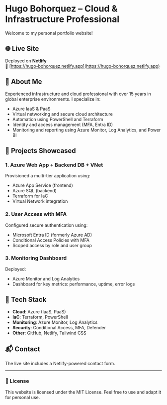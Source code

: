 # Hugo Bohorquez – Cloud & Infrastructure Professional

Welcome to my personal portfolio website!

## 🌐 Live Site
Deployed on **Netlify**  
🔗 [https://hugo-bohorquez.netlify.app](https://hugo-bohorquez.netlify.app)

## 💼 About Me
Experienced infrastructure and cloud professional with over 15 years in global enterprise environments. I specialize in:
- Azure IaaS & PaaS
- Virtual networking and secure cloud architecture
- Automation using PowerShell and Terraform
- Identity and access management (MFA, Entra ID)
- Monitoring and reporting using Azure Monitor, Log Analytics, and Power BI

## 🚀 Projects Showcased

### 1. Azure Web App + Backend DB + VNet
Provisioned a multi-tier application using:
- Azure App Service (frontend)
- Azure SQL (backend)
- Terraform for IaC
- Virtual Network integration

### 2. User Access with MFA
Configured secure authentication using:
- Microsoft Entra ID (formerly Azure AD)
- Conditional Access Policies with MFA
- Scoped access by role and user group

### 3. Monitoring Dashboard
Deployed:
- Azure Monitor and Log Analytics
- Dashboard for key metrics: performance, uptime, error logs

## 🧰 Tech Stack
- **Cloud**: Azure (IaaS, PaaS)
- **IaC**: Terraform, PowerShell
- **Monitoring**: Azure Monitor, Log Analytics
- **Security**: Conditional Access, MFA, Defender
- **Other**: GitHub, Netlify, Tailwind CSS

## 📬 Contact
The live site includes a Netlify-powered contact form. 

---

### 📝 License
This website is licensed under the MIT License. Feel free to use and adapt it for personal use.
